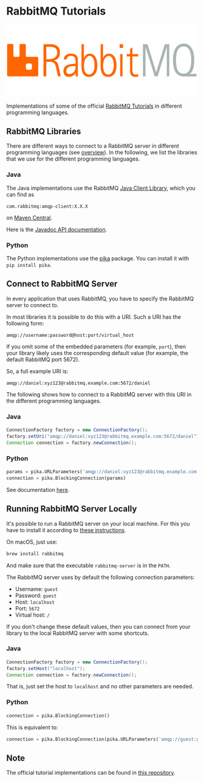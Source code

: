 # RabbitMQ Tutorials

![RabbitMQ Logo](rabbitmq.png)

Implementations of some of the official [RabbitMQ Tutorials](http://www.rabbitmq.com/getstarted.html) in different programming languages.

## RabbitMQ Libraries

There are different ways to connect to a RabbitMQ server in different programming languages (see [overview](http://www.rabbitmq.com/devtools.html)). In the following, we list the libraries that we use for the different programming languages.

### Java

The Java implementations use the RabbitMQ [Java Client Library](http://www.rabbitmq.com/java-client.html), which you can find as

~~~
com.rabbitmq:amqp-client:X.X.X
~~~

on [Maven Central](http://search.maven.org/#search%7Cga%7C1%7Cg%3A%22com.rabbitmq%22%20a%3A%22amqp-client%22).

Here is the [Javadoc API documentation](https://rabbitmq.github.io/rabbitmq-java-client/api/current/overview-summary.html).

### Python

The Python implementations use the [pika](https://pika.readthedocs.io/en/latest/) package. You can install it with `pip install pika`.

## Connect to RabbitMQ Server

In every application that uses RabbitMQ, you have to specify the RabbitMQ server to connect to.

In most libraries it is possible to do this with a URI. Such a URI has the following form:

~~~
amqp://username:password@host:port/virtual_host
~~~

If you omit some of the embedded parameters (for example, `port`), then your library likely uses the corresponding default value (for example, the default RabbitMQ port 5672).

So, a full example URI is:

~~~
amqp://daniel:xyz123@rabbitmq.example.com:5672/daniel
~~~

The following shows how to connect to a RabbitMQ server with this URI in the different programming languages.

### Java

~~~java
ConnectionFactory factory = new ConnectionFactory();
factory.setUri("amqp://daniel:xyz123@rabbitmq.example.com:5672/daniel");
Connection connection = factory.newConnection();
~~~

### Python

~~~python
params = pika.URLParameters('amqp://daniel:xyz123@rabbitmq.example.com:5672/daniel')
connection = pika.BlockingConnection(params)
~~~

See documentation [here](http://pika.readthedocs.io/en/latest/examples/using_urlparameters.html).

## Running RabbitMQ Server Locally

It's possible to run a RabbitMQ server on your local machine. For this you have to install it according to [these instructions](http://www.rabbitmq.com/download.html).

On macOS, just use:

~~~bash
brew install rabbitmq
~~~

And make sure that the executable `rabbitmq-server` is in the `PATH`.

The RabbitMQ server uses by default the following connection parameters:

- Username: `guest`
- Password: `guest`
- Host: `localhost`
- Port: `5672`
- Virtual host: `/`

If you don't change these default values, then you can connect from your library to the local RabbitMQ server with some shortcuts.

### Java

~~~java
ConnectionFactory factory = new ConnectionFactory();
factory.setHost("localhost");
Connection connection = factory.newConnection();
~~~

That is, just set the host to `localhost` and no other parameters are needed.

### Python

~~~python
connection = pika.BlockingConnection()
~~~

This is equivalent to:

~~~python
connection = pika.BlockingConnection(pika.URLParameters('amqp://guest:guest@localhost:5672/'))
~~~

## Note

The official tutorial implementations can be found in [this repository](https://github.com/rabbitmq/rabbitmq-tutorials).
